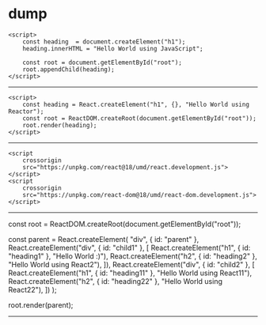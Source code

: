 # dump

    <script>
        const heading  = document.createElement("h1");
        heading.innerHTML = "Hello World using JavaScript";
        
        const root = document.getElementById("root");
        root.appendChild(heading);
    </script>

----------------------------------------------------------------------------------------------

    <script>
        const heading = React.createElement("h1", {}, "Hello World using Reactor");
        const root = ReactDOM.createRoot(document.getElementById("root"));
        root.render(heading);
    </script>

-------------------------------------------------------------------------------------------------

    <script
        crossorigin
        src="https://unpkg.com/react@18/umd/react.development.js">
    </script>
    <script 
        crossorigin 
        src="https://unpkg.com/react-dom@18/umd/react-dom.development.js">
    </script>

--------------------------------------------------------------------------------


const root = ReactDOM.createRoot(document.getElementById("root"));

const parent = React.createElement(
  "div",
  { id: "parent" },
  React.createElement("div", { id: "child1" }, [
    React.createElement("h1", { id: "heading1" }, "Hello World :)"),
    React.createElement("h2", { id: "heading2" }, "Hello World using React2"),
  ]),
  React.createElement("div", { id: "child2" }, [
    React.createElement("h1", { id: "heading11" }, "Hello World using React11"),
    React.createElement("h2", { id: "heading22" }, "Hello World using React22"),
  ])
);

root.render(parent);

--------------------------------------------------------------------------------------------